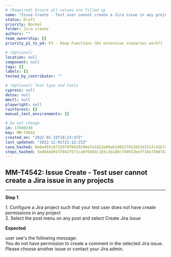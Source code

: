 ```yaml
---
# (Required) Ensure all values are filled up
name: "Issue Create - Test user cannot create a Jira issue in any projects"
status: Draft
priority: Normal
folder: Jira create
authors: ""
team_ownership: []
priority_p1_to_p4: P3 - Deep Functions (Do extensive scenarios work?)

# (Optional)
location: null
component: null
tags: []
labels: []
tested_by_contributor: ""

# (Optional) Test type and tools
cypress: null
detox: null
mmctl: null
playwright: null
rainforest: []
manual_test_environments: []

# Do not change
id: 17698338
key: MM-T4542
created_on: "2022-01-19T18:23:47Z"
last_updated: "2022-12-01T21:12:25Z"
case_hashed: 9e8a455c6732979f892929be7e1d22e89a61d031f913d53d151fc41b7ab85fbf93d63ce24206797eae63b801ed26fde8
steps_hashed: 5e4644d915f042f571ca07658dc183c2b1d8c749932beff18e738d742f4148f9d9515a039629b586367cd54c5095c4ce
---
```


<!-- (Auto-generated) Based on frontmatter's "key" and "name" -->

## MM-T4542: Issue Create - Test user cannot create a Jira issue in any projects

---

**Step 1**

1\. Configure a Jira project such that your test user does not have create permissions in any project\
2\. Select the post menu on any post and select Create Jira Issue

**Expected**

user see's the following message:\
You do not have permission to create a comment in the selected Jira issue. Please choose another issue or contact your Jira admin.
